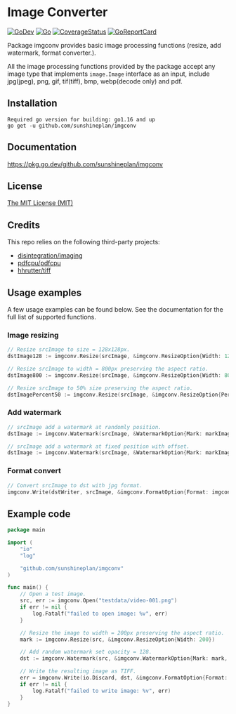 # Image Converter

[![GoDev](https://img.shields.io/static/v1?label=godev&message=reference&color=00add8)][godev]
[![Go](https://github.com/sunshineplan/imgconv/workflows/Test/badge.svg)][actions]
[![CoverageStatus](https://coveralls.io/repos/github/sunshineplan/imgconv/badge.svg?branch=main&service=github)][coveralls]
[![GoReportCard](https://goreportcard.com/badge/github.com/sunshineplan/imgconv)][goreportcard]

[godev]: https://pkg.go.dev/github.com/sunshineplan/imgconv
[actions]: https://github.com/sunshineplan/imgconv/actions "GitHub Actions Page"
[coveralls]: https://coveralls.io/github/sunshineplan/imgconv?branch=main
[goreportcard]: https://goreportcard.com/report/github.com/sunshineplan/imgconv

Package imgconv provides basic image processing functions (resize, add watermark, format converter.).

All the image processing functions provided by the package accept any image type that implements `image.Image` interface
as an input, include jpg(jpeg), png, gif, tif(tiff), bmp, webp(decode only) and pdf.

## Installation

	Required go version for building: go1.16 and up
    go get -u github.com/sunshineplan/imgconv

## Documentation

https://pkg.go.dev/github.com/sunshineplan/imgconv

## License

[The MIT License (MIT)](https://raw.githubusercontent.com/sunshineplan/imgconv/main/LICENSE)

## Credits

This repo relies on the following third-party projects:

  * [disintegration/imaging](https://github.com/disintegration/imaging)
  * [pdfcpu/pdfcpu](https://github.com/pdfcpu/pdfcpu)
  * [hhrutter/tiff](https://github.com/hhrutter/tiff)

## Usage examples

A few usage examples can be found below. See the documentation for the full list of supported functions.

### Image resizing

```go
// Resize srcImage to size = 128x128px.
dstImage128 := imgconv.Resize(srcImage, &imgconv.ResizeOption{Width: 128, Height: 128})

// Resize srcImage to width = 800px preserving the aspect ratio.
dstImage800 := imgconv.Resize(srcImage, &imgconv.ResizeOption{Width: 800})

// Resize srcImage to 50% size preserving the aspect ratio.
dstImagePercent50 := imgconv.Resize(srcImage, &imgconv.ResizeOption{Percent: 50})
```

### Add watermark

```go
// srcImage add a watermark at randomly position.
dstImage := imgconv.Watermark(srcImage, &WatermarkOption{Mark: markImage, Opacity: 128, Random: true})

// srcImage add a watermark at fixed position with offset.
dstImage := imgconv.Watermark(srcImage, &WatermarkOption{Mark: markImage, Opacity: 128, Offset: image.Pt(5, 5)})
```

### Format convert

```go
// Convert srcImage to dst with jpg format.
imgconv.Write(dstWriter, srcImage, &imgconv.FormatOption{Format: imgconv.JPEG})
```

## Example code

```go
package main

import (
	"io"
	"log"

	"github.com/sunshineplan/imgconv"
)

func main() {
	// Open a test image.
	src, err := imgconv.Open("testdata/video-001.png")
	if err != nil {
		log.Fatalf("failed to open image: %v", err)
	}

	// Resize the image to width = 200px preserving the aspect ratio.
	mark := imgconv.Resize(src, &imgconv.ResizeOption{Width: 200})

	// Add random watermark set opacity = 128.
	dst := imgconv.Watermark(src, &imgconv.WatermarkOption{Mark: mark, Opacity: 128, Random: true})

	// Write the resulting image as TIFF.
	err = imgconv.Write(io.Discard, dst, &imgconv.FormatOption{Format: imgconv.TIFF})
	if err != nil {
		log.Fatalf("failed to write image: %v", err)
	}
}
```
